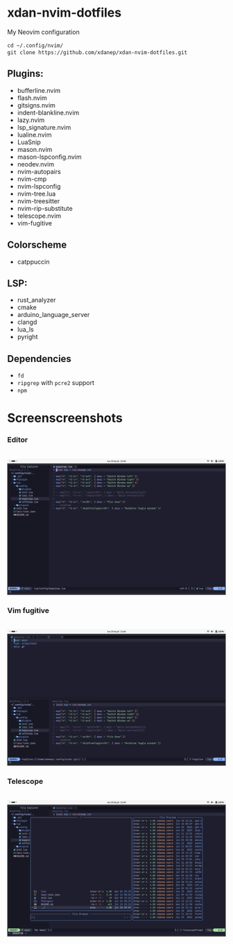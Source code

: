 # xdan-nvim-dotfiles
My Neovim configuration

```     
cd ~/.config/nvim/
git clone https://github.com/xdanep/xdan-nvim-dotfiles.git
```
## Plugins:
- bufferline.nvim
- flash.nvim
- gitsigns.nvim
- indent-blankline.nvim
- lazy.nvim
- lsp_signature.nvim
- lualine.nvim
- LuaSnip 
- mason.nvim
- mason-lspconfig.nvim
- neodev.nvim
- nvim-autopairs
- nvim-cmp
- nvim-lspconfig
- nvim-tree.lua 
- nvim-treesitter
- nvim-rip-substitute
- telescope.nvim
- vim-fugitive

## Colorscheme
- catppuccin

## LSP:
- rust_analyzer
- cmake
- arduino_language_server
- clangd
- lua_ls
- pyright

## Dependencies
- `fd`
- `ripgrep` with `pcre2` support 
- `npm`

# Screenscreenshots
### Editor
<br> <img src="https://github.com/xdanep/xdan-nvim-dotfiles/blob/main/screenshots/editor.png"/> <br>
### Vim fugitive
<br> <img src="https://github.com/xdanep/xdan-nvim-dotfiles/blob/main/screenshots/vim_fugitive.png"/> <br>
### Telescope
<br> <img src="https://github.com/xdanep/xdan-nvim-dotfiles/blob/main/screenshots/telescope.png"/> <br>
